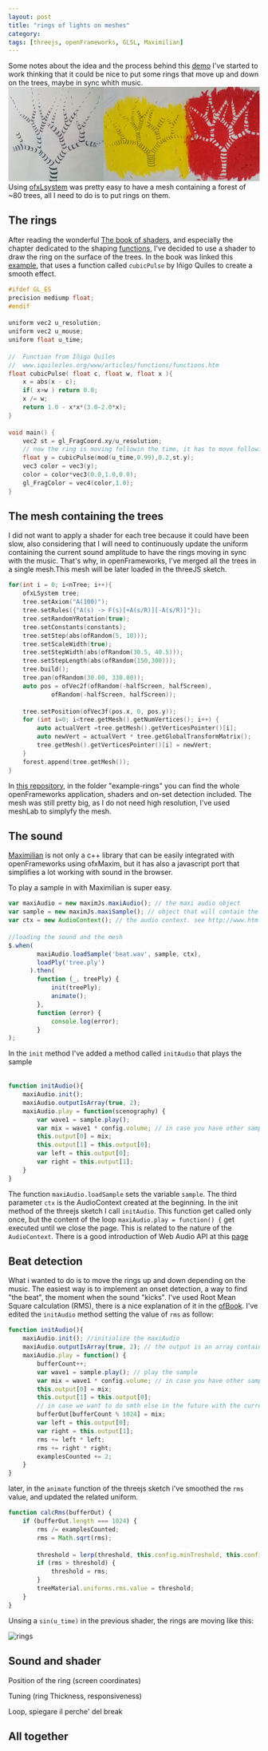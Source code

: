 ```yaml
---
layout: post
title: "rings of lights on meshes"
category: 
tags: [threejs, openFrameworks, GLSL, Maximilian]
---
```

<script type="text/javascript" src="https://rawgit.com/patriciogonzalezvivo/glslCanvas/master/build/GlslCanvas.js"></script>
Some notes about the idea and the process behind this [demo](/demo/rings)
I've started to work thinking that it could be nice to put some rings that move up and down on the trees, maybe in sync whith music.
![draw](/assets/media/posts/rings/draw.jpg)
Using [ofxLsystem](https://github.com/edap/ofxLSystem) was pretty easy to have a mesh containing a forest of ~80 trees, all I need to do is to put rings on them.


## The rings

After reading the wonderful [The book of shaders](https://thebookofshaders.com/), and especially the chapter dedicated to the shaping [functions](https://thebookofshaders.com/05/), I've decided to use a shader to draw the ring on the surface of the trees. 
In the book was linked this [example](https://thebookofshaders.com/edit.php#05/cubicpulse.frag), that uses a function called `cubicPulse` by Iñigo Quiles to create a smooth effect.
<canvas class="glslCanvas" data-fragment-url="/assets/media/posts/rings/cubic_pulse.frag"  width="960" height="300"></canvas>
```c
#ifdef GL_ES
precision mediump float;
#endif

uniform vec2 u_resolution;
uniform vec2 u_mouse;
uniform float u_time;

//  Function from Iñigo Quiles 
//  www.iquilezles.org/www/articles/functions/functions.htm
float cubicPulse( float c, float w, float x ){
    x = abs(x - c);
    if( x>w ) return 0.0;
    x /= w;
    return 1.0 - x*x*(3.0-2.0*x);
}

void main() {
    vec2 st = gl_FragCoord.xy/u_resolution;
    // now the ring is moving followin the time, it has to move following the sound!
    float y = cubicPulse(mod(u_time,0.99),0.2,st.y);
    vec3 color = vec3(y);
    color = color*vec3(0.0,1.0,0.0);
    gl_FragColor = vec4(color,1.0);
}
```


## The mesh containing the trees
I did not want to apply a shader for each tree because it could have been slow, also considering that I will need to continuously update the uniform containing the current sound amplitude to have the rings moving in sync with the music. That's why, in openFrameworks, I've merged all the trees in a single mesh.This mesh will be later loaded in the threeJS sketch.

```cpp
for(int i = 0; i<nTree; i++){
    ofxLSystem tree;
    tree.setAxiom("A(100)");
    tree.setRules({"A(s) -> F(s)[+A(s/R)][-A(s/R)]"});
    tree.setRandomYRotation(true);
    tree.setConstants(constants);
    tree.setStep(abs(ofRandom(5, 10)));
    tree.setScaleWidth(true);
    tree.setStepWidth(abs(ofRandom(30.5, 40.5)));
    tree.setStepLength(abs(ofRandom(150,300)));
    tree.build();
    tree.pan(ofRandom(30.00, 330.00));
    auto pos = ofVec2f(ofRandom(-halfScreen, halfScreen),
            ofRandom(-halfScreen, halfScreen));

    tree.setPosition(ofVec3f(pos.x, 0, pos.y));
    for (int i=0; i<tree.getMesh().getNumVertices(); i++) {
        auto actualVert =tree.getMesh().getVerticesPointer()[i];
        auto newVert = actualVert * tree.getGlobalTransformMatrix();
        tree.getMesh().getVerticesPointer()[i] = newVert;
    }
    forest.append(tree.getMesh());
}
```

In [this repository](https://github.com/edap/ofxLSystem), in the folder "example-rings" you can find the whole openFrameworks application, shaders and on-set detection included.
The mesh was still pretty big, as I do not need high resolution, I've used meshLab to simplyfy the mesh.


## The sound

[Maximilian](http://maximilian.strangeloop.co.uk/) is not only a c++ library that can be easily integrated with openFrameworks using ofxMaxim, but it has also a javascript port that simplifies a lot working with sound in the browser.

To play a sample in with Maximilian is super easy.

```javascript
var maxiAudio = new maximJs.maxiAudio(); // the maxi audio object
var sample = new maximJs.maxiSample(); // object that will contain the song loaded
var ctx = new AudioContext(); // the audio context. see http://www.html5rocks.com/en/tutorials/webaudio/intro/

//loading the sound and the mesh
$.when(
        maxiAudio.loadSample('beat.wav', sample, ctx),
        loadPly('tree.ply')
      ).then(
        function (_, treePly) {
            init(treePly);
            animate();
        },
        function (error) {
            console.log(error);
        }
);
```

In the `init` method I've added a method called `initAudio` that plays the sample

```javascript

function initAudio(){
    maxiAudio.init();
    maxiAudio.outputIsArray(true, 2);
    maxiAudio.play = function(scenography) {
        var wave1 = sample.play();
        var mix = wave1 * config.volume; // in case you have other samples, just add them here: var mix =  wave1 +wave2;
        this.output[0] = mix;
        this.output[1] = this.output[0];
        var left = this.output[0];
        var right = this.output[1];
    }
}

```

The function `maxiAudio.loadSample` sets the variable `sample`. The third parameter `ctx` is the AudioContext created at the beginning. In the init method of the threejs sketch I call `initAudio`. This function get called only once, but the content of the loop `maxiAudio.play = function() {` get executed until we close the page. This is related to the nature of the `AudioContext`. There is a good introduction of Web Audio API at this [page](http://www.html5rocks.com/en/tutorials/webaudio/intro/)

## Beat detection
What i wanted to do is to move the rings up and down depending on the music. The easiest way is to implement an onset detection, a way to find "the beat", the moment when the sound "kicks". I've used Root Mean Square calculation (RMS), there is a nice explanation of it in the [ofBook](http://openframeworks.cc/ofBook/chapters/sound.html). I've edited the `initAudio` method setting the value of `rms` as follow:

```javascript
function initAudio(){
    maxiAudio.init(); //initialize the maxiAudio
    maxiAudio.outputIsArray(true, 2); // the output is an array containing 2 channels, left and right
    maxiAudio.play = function() {
        bufferCount++;
        var wave1 = sample.play(); // play the sample
        var mix = wave1 * config.volume; // in case you have other samples, just add them here: var mix =  wave1 +wave2;
        this.output[0] = mix;
        this.output[1] = this.output[0];
        // in case we want to do smth else in the future with the current bufferOut
        bufferOut[bufferCount % 1024] = mix;
        var left = this.output[0];
        var right = this.output[1];
        rms += left * left;
        rms += right * right;
        examplesCounted += 2;
    }
}
```

later, in the `animate` function of the threejs sketch i've smoothed the `rms` value, and updated the related uniform.

```javascript
function calcRms(bufferOut) {
    if (bufferOut.length === 1024) {
        rms /= examplesCounted;
        rms = Math.sqrt(rms);

        threshold = lerp(threshold, this.config.minTreshold, this.config.decayRate);
        if (rms > threshold) {
            threshold = rms;
        }
        treeMaterial.uniforms.rms.value = threshold;
    }
}
``` 

Unsing a `sin(u_time)` in the previous shader, the rings are moving like this:

![rings](/assets/media/posts/rings/rings.gif)

## Sound and shader

Position of the ring (screen coordinates)

Tuning (ring Thickness, responsiveness)

Loop, spiegare il perche' del break

## All together

